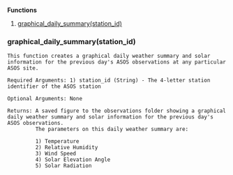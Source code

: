 **Functions**
1) [graphical_daily_summary(station_id)](#graphical_daily_summarystation_id)

### graphical_daily_summary(station_id)

    This function creates a graphical daily weather summary and solar information for the previous day's ASOS observations at any particular ASOS site. 

    Required Arguments: 1) station_id (String) - The 4-letter station identifier of the ASOS station

    Optional Arguments: None

    Returns: A saved figure to the observations folder showing a graphical daily weather summary and solar information for the previous day's ASOS observations. 
             The parameters on this daily weather summary are: 
             
             1) Temperature
             2) Relative Humidity
             3) Wind Speed
             4) Solar Elevation Angle
             5) Solar Radiation
